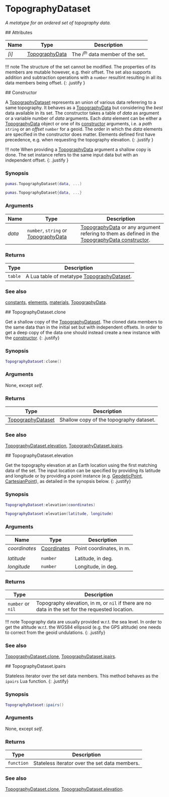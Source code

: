 # TopographyDataset
_A metatype for an ordered set of topography data._


<div markdown="1" class="shaded-box fancy">
## Attributes

|Name|Type|Description|
|----|----|-----------|
|*[i]*  |[TopographyData](TopographyData.md)| The *i<sup>th</sup>* data member of the set.|

!!! note
    The structure of the set cannot be modified. The properties of its members
    are mutable however, e.g. their offset. The set also supports addition and
    subtraction operations with a `number` resultint resulting in all its data
    members being offset.
    {: .justify }
</div>


<div markdown="1" class="shaded-box fancy">
## Constructor

A [TopographyDataset](TopographyDataset.md) represents an union of various data
referering to a same topography. It behaves as a
[TopographyData](TopographyData.md) but considering the *best* data available in
its set.  The constructor takes a table of *data* as argument or a variable
number of *data* arguments. Each *data* element can be either a
[TopographyData](TopographyData.md) object or one of its
[constructor](TopographyData.md#constructor) arguments, i.e. a *path* `string`
or an *offset* `number` for a geoid. The order in which the *data* elements are
specified in the constructor does matter. Elements defined first have
precedence, e.g.  when requesting the topography elevation.
{: .justify }

!!! note
    When providing a [TopographyData](TopographyData.md) argument a shallow copy
    is done. The set instance refers to the same input data but with an
    independent offset.
    {: .justify }

### Synopsis
```Lua
pumas.TopographyDataset(data, ...)

pumas.TopographyDataset{data, ...}

```

### Arguments

|Name|Type|Description|
|----|----|-----------|
|*data*|`number`, `string` or [TopographyData](TopographyData.md)| [TopographyData](TopographyData.md) or any argument refering to them as defined in the [TopographyData constructor](TopographyData.md#constructor).|


### Returns

|Type|Description|
|----|-----------|
|`table`| A Lua table of metatype [TopographyDataset](TopographyDataset.md).|

### See also

[constants](constants.md),
[elements](elements.md),
[materials](materials.md),
[TopographyData](TopographyData.md).
</div>


<div markdown="1" class="shaded-box fancy">
## TopographyDataset.clone

Get a shallow copy of the [TopographyDataset](TopographyDataset.md). The cloned
data members to the same data than in the initial set but with independent
offsets. In order to get a deep copy of the data one should instead create a
new instance with the [constructor](#constructor).
{: .justify}

### Synopsis
```Lua
TopographyDataset:clone()
```

### Arguments

None, except *self*.

### Returns

|Type|Description|
|----|-----------|
|[TopographyDataset](TopographyDataset.md)| Shallow copy of the topography dataset.|

### See also

[TopographyDataset.elevation](topographydatasetelevation),
[TopographyDataset.ipairs](topographydatasetipairs).
</div>


<div markdown="1" class="shaded-box fancy">
## TopographyDataset.elevation

Get the topography elevation at an Earth location using the first matching data
of the set. The input location can be specified by providing its latitude and
longitude or by providing a point instance (e.g.
[GeodeticPoint](../coordinates/GeodeticPoint.md),
[CartesianPoint](../coordinates/CartesianPoint.md)), as detailed in the synopsis
below.
{: .justify}

### Synopsis
```Lua
TopographyDataset:elevation(coordinates)

TopographyDataset:elevation(latitude, longitude)
```

### Arguments

|Name|Type|Description|
|----|----|-----------|
|*coordinates* |[Coordinates](../coordinates/Coordinates.md)| Point coordinates, in m.|
||||
|*latitude* |`number`| Latitude, in deg.|
|*longitude*|`number`| Longitude, in deg.|


### Returns

|Type|Description|
|----|-----------|
|`number` or `nil`| Topography elevation, in m, or `nil` if there are no data in the set for the requested location.|

!!! note
    Topography data are usually provided w.r.t. the sea level. In order to get
    the altitude w.r.t. the WGS84 ellipsoid (e.g. the GPS altitude) one needs
    to correct from the geoid undulations.
    {: .justify}

### See also

[TopographyDataset.clone](topographydatasetclone),
[TopographyDataset.ipairs](topographydatasetipairs).
</div>


<div markdown="1" class="shaded-box fancy">
## TopographyDataset.ipairs

Stateless iterator over the set data members. This method behaves as the
`ipairs` Lua function.
{: .justify}

### Synopsis
```Lua
TopographyDataset:ipairs()
```

### Arguments

None, except *self*.

### Returns

|Type|Description|
|----|-----------|
|`function`| Stateless iterator over the set data members.|

### See also

[TopographyDataset.clone](topographydatasetclone),
[TopographyDataset.elevation](topographydatasetelevation).

</div>
